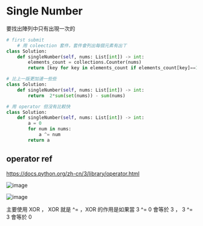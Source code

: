 # Single Number

要找出陣列中只有出現一次的

```python
# first submit
	# 用 coleection 套件，套件會列出每個元素有出ㄒ
class Solution:
    def singleNumber(self, nums: List[int]) -> int:
        elements_count = collections.Counter(nums)
        return [key for key in elements_count if elements_count[key]==1][0]

```

```python
# 比上一版更加速一些些
class Solution:
    def singleNumber(self, nums: List[int]) -> int:
        return  2*sum(set(nums)) - sum(nums)
```

```python
# 用 operator 但沒有比較快
class Solution:
    def singleNumber(self, nums: List[int]) -> int:
        a = 0 
        for num in nums:
            a ^= num
        return a
```

## operator ref

https://docs.python.org/zh-cn/3/library/operator.html

![image](https://user-images.githubusercontent.com/88547312/146378683-d415695b-a737-4b62-a054-12762ee3b505.png)

![image](https://user-images.githubusercontent.com/88547312/146378641-bf15fd1f-f633-4742-9282-53be4729598a.png)

主要使用 XOR ， XOR 就是 ^= ，XOR 的作用是如果當 3 ^= 0 會等於 3 ， 3 ^= 3 會等於 0

